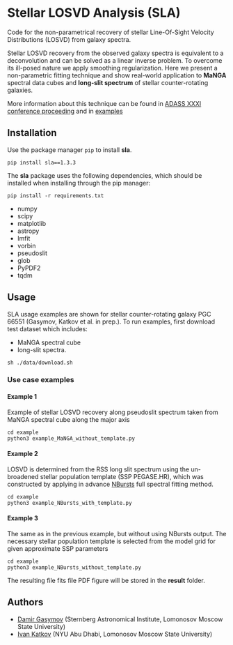 # Stellar LOSVD Analysis (SLA)

Code for the non-parametrical recovery of stellar Line-Of-Sight Velocity Distributions (LOSVD) from galaxy spectra.

Stellar LOSVD recovery from the observed galaxy spectra is equivalent to a deconvolution and can be solved as a linear inverse problem. To overcome its ill-posed nature we apply smoothing regularization. Here we present a non-parametric fitting technique and show real-world application to **MaNGA** spectral data cubes and **long-slit spectrum** of stellar counter-rotating galaxies.

More information about this technique can be found in [ADASS XXXI conference proceeding](https://arxiv.org) and in [examples](example/)


## Installation
Use the package manager `pip` to install __sla__.

```
pip install sla==1.3.3
```

The __sla__ package uses the following dependencies, which should be installed when installing through the pip manager:

```
pip install -r requirements.txt
```

- numpy
- scipy
- matplotlib
- astropy
- lmfit
- vorbin
- pseudoslit
- glob
- PyPDF2
- tqdm


## Usage

SLA usage examples are shown for stellar counter-rotating galaxy PGC 66551 (Gasymov, Katkov et al. in prep.). To run examples, first download test dataset which includes:

- MaNGA spectral cube
- long-slit spectra.

```
sh ./data/download.sh 
```

### Use case examples

#### Example 1

Example of stellar LOSVD recovery along pseudoslit spectrum taken from MaNGA spectral cube along the major axis
```
cd example
python3 example_MaNGA_without_template.py
```

#### Example 2

LOSVD is determined from the RSS long slit spectrum using the un-broadened stellar population template (SSP PEGASE.HR), which was constructed by applying in advance [NBursts](https://ui.adsabs.harvard.edu/abs/2007IAUS..241..175C/abstract) full spectral fitting method.

```
cd example
python3 example_NBursts_with_template.py
```


#### Example 3

The same as in the previous example, but without using NBursts output. The necessary stellar population template is selected from the model grid for given approximate SSP parameters

```
cd example
python3 example_NBursts_without_template.py
```


The resulting file fits file PDF figure will be stored in the **result** folder. 


## Authors
 - [Damir Gasymov](https://github.com/gasymovdf) (Sternberg Astronomical Institute, Lomonosov Moscow State University)
 - [Ivan Katkov](https://github.com/ivan-katkov) (NYU Abu Dhabi, Lomonosov Moscow State University)
